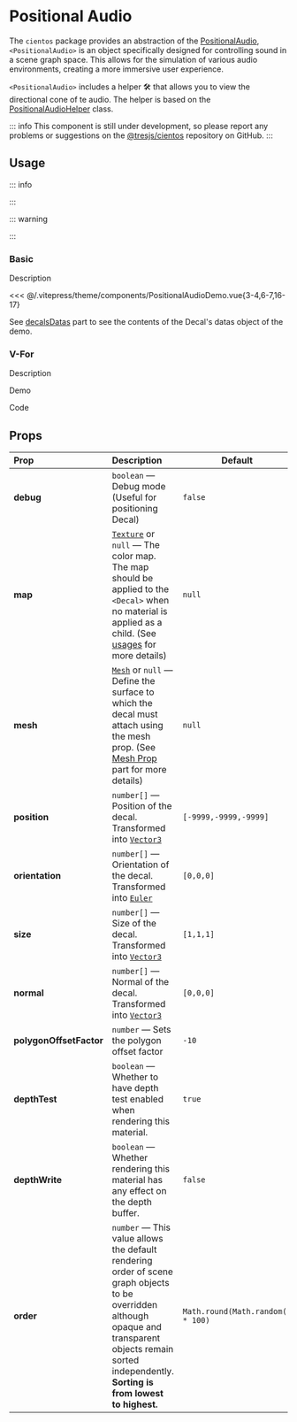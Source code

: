# Positional Audio

<DocsDemo>
  <!-- <PositionalAudioDemo /> -->
</DocsDemo>

The `cientos` package provides an abstraction of the [PositionalAudio](https://threejs.org/docs/index.html?q=posi#api/en/audio/PositionalAudio), `<PositionalAudio>` is an object specifically designed for controlling sound in a scene graph space. This allows for the simulation of various audio environments, creating a more immersive user experience.

`<PositionalAudio>` includes a helper 🛠️ that allows you to view the directional cone of te audio. The helper is based on the [PositionalAudioHelper](https://threejs.org/docs/#examples/en/helpers/PositionalAudioHelper) class.

::: info
This component is still under development, so please report any problems or suggestions on the [@tresjs/cientos](https://github.com/Tresjs/cientos) repository on GitHub.
:::

## Usage

::: info

:::

::: warning

:::

### Basic
Description

<DocsDemo>
  <PositionalAudioDemo />
</DocsDemo>

<<< @/.vitepress/theme/components/PositionalAudioDemo.vue{3-4,6-7,16-17}

See [decalsDatas](#decal-datas) part to see the contents of the Decal's datas object of the demo.

### V-For
Description

Demo

Code

## Props

| Prop              | Description                                          | Default                   |
| :---------------- | :--------------------------------------------------- | ------------------------- |
| **debug**         | `boolean` — Debug mode (Useful for positioning Decal)            | `false`                   |
| **map**           | [`Texture`](https://threejs.org/docs/#api/en/textures/Texture) or `null` — The color map. The map should be applied to the `<Decal>` when no material is applied as a child. (See [usages](#usage) for more details)     | `null`                       |
| **mesh**         | [`Mesh`](https://threejs.org/docs/#api/en/objects/Mesh) or `null` — Define the surface to which the decal must attach using the mesh prop. (See [Mesh Prop](#mesh-prop) part for more details)            | `null`                   |
| **position**         | `number[]` — Position of the decal. Transformed into [`Vector3`](https://threejs.org/docs/#api/en/math/Vector3)         | `[-9999,-9999,-9999]`                   |
| **orientation**         | `number[]` — Orientation of the decal. Transformed into [`Euler`](https://threejs.org/docs/#api/en/math/Euler)         | `[0,0,0]`                   |
| **size**         | `number[]` — Size of the decal. Transformed into [`Vector3`](https://threejs.org/docs/#api/en/math/Vector3)           | `[1,1,1]`                   |
| **normal**         | `number[]` — Normal of the decal. Transformed into [`Vector3`](https://threejs.org/docs/#api/en/math/Vector3)        | `[0,0,0]`                   |
| **polygonOffsetFactor**         | `number` — Sets the polygon offset factor | `-10`                   |
| **depthTest**         | `boolean` — Whether to have depth test enabled when rendering this material. | `true`                   |
| **depthWrite**         | `boolean` — Whether rendering this material has any effect on the depth buffer. | `false`                   |
| **order**         | `number` — This value allows the default rendering order of scene graph objects to be overridden although opaque and transparent objects remain sorted independently. <br /> **Sorting is from lowest to highest.** | `Math.round(Math.random() * 100)`                   |
